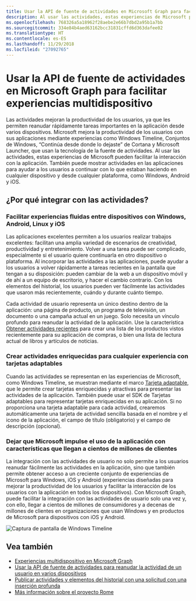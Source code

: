 ```yaml
---
title: Usar la API de fuente de actividades en Microsoft Graph para facilitar experiencias multidispositivo
description: Al usar las actividades, estas experiencias de Microsoft pueden facilitar la interacción con la aplicación. También puede mostrar actividades en las aplicaciones para ayudar a los usuarios a continuar con lo que estaban haciendo en cualquier dispositivo y desde cualquier plataforma, como Windows, Android y iOS.
ms.openlocfilehash: 768326a5a18962f28aebe2e66b7dbd2a95b1a7bb
ms.sourcegitcommit: 334e84b4aed63162bcc31831cffd6d363dafee02
ms.translationtype: HT
ms.contentlocale: es-ES
ms.lasthandoff: 11/29/2018
ms.locfileid: "27092765"
---
```

# <a name="using-the-activity-feed-api-in-microsoft-graph-to-enable-cross-device-experiences"></a>Usar la API de fuente de actividades en Microsoft Graph para facilitar experiencias multidispositivo

Las actividades mejoran la productividad de los usuarios, ya que les permiten reanudar rápidamente tareas importantes en la aplicación desde varios dispositivos. Microsoft mejora la productividad de los usuarios con sus aplicaciones mediante experiencias como Windows Timeline, Conjuntos de Windows, “Continúa desde donde lo dejaste” de Cortana y Microsoft Launcher, que usan la tecnología de la fuente de actividades. Al usar las actividades, estas experiencias de Microsoft pueden facilitar la interacción con la aplicación. También puede mostrar actividades en las aplicaciones para ayudar a los usuarios a continuar con lo que estaban haciendo en cualquier dispositivo y desde cualquier plataforma, como Windows, Android y iOS.

## <a name="why-integrate-with-activities"></a>¿Por qué integrar con las actividades?
### <a name="enable-experiences-that-flow-seamlessly-between-windows-android-linux-and-ios-devices"></a>Facilitar experiencias fluidas entre dispositivos con Windows, Android, Linux y iOS 
Las aplicaciones excelentes permiten a los usuarios realizar trabajos excelentes: facilitan una amplia variedad de escenarios de creatividad, productividad y entretenimiento. Volver a una tarea puede ser complicado, especialmente si el usuario quiere continuarla en otro dispositivo o plataforma. Al incorporar las actividades a las aplicaciones, puede ayudar a los usuarios a volver rápidamente a tareas recientes en la pantalla que tengan a su disposición: pueden cambiar de la web a un dispositivo móvil y de ahí a un equipo de escritorio, y hacer el cambio contrario. Con los elementos del historial, los usuarios pueden ver fácilmente las actividades que usaron más recientemente, cuándo y durante cuánto tiempo.   

Cada actividad de usuario representa un único destino dentro de la aplicación: una página de producto, un programa de televisión, un documento o una campaña actual en un juego. Solo necesita un vínculo profundo para reanudar la actividad de la aplicación. Use la característica [Obtener actividades recientes](/graph/api/projectrome-get-recent-activities?view=graph-rest-1.0) para crear una lista de los productos vistos recientemente para su aplicación de compras, o bien una lista de lectura actual de libros y artículos de noticias. 

### <a name="create-richer-activities-for-any-experience-with-adaptive-cards"></a>Crear actividades enriquecidas para cualquier experiencia con tarjetas adaptables
Cuando las actividades se representan en las experiencias de Microsoft, como Windows Timeline, se muestran mediante el marco [Tarjeta adaptable](https://adaptivecards.io/), que le permite crear tarjetas enriquecidas y atractivas para presentar las actividades de la aplicación. También puede usar el SDK de Tarjetas adaptables para representar tarjetas enriquecidas en su aplicación. Si no proporciona una tarjeta adaptable para cada actividad, crearemos automáticamente una tarjeta de actividad sencilla basada en el nombre y el icono de la aplicación, el campo de título (obligatorio) y el campo de descripción (opcional). 

### <a name="let-microsoft-help-drive-app-usage-with-features-that-reach-hundreds-of-millions-of-customers"></a>Dejar que Microsoft impulse el uso de la aplicación con características que llegan a cientos de millones de clientes
La integración con las actividades de usuario no solo permite a los usuarios reanudar fácilmente las actividades en la aplicación, sino que también permite obtener acceso a un creciente conjunto de experiencias de Microsoft para Windows, iOS y Android (experiencias diseñadas para mejorar la productividad de los usuarios y facilitar la interacción de los usuarios con la aplicación en todos los dispositivos). Con Microsoft Graph, puede facilitar la integración con las actividades de usuario solo una vez y, con ello, llegar a cientos de millones de consumidores y a decenas de millones de clientes en organizaciones que usan Windows y en productos de Microsoft para dispositivos con iOS y Android.

![Captura de pantalla de Windows Timeline](https://winblogs.azureedge.net/win/2017/05/22-591a3ec9833f4.jpg)

## <a name="see-also"></a>Vea también

- [Experiencias multidispositivo en Microsoft Graph](cross-device-concept-overview.md)
- [Usar la API de fuente de actividades para reanudar la actividad de un usuario en varios dispositivos](/graph/api/resources/activity-feed-api-overview?view=graph-rest-1.0)
- [Publicar actividades y elementos del historial con una solicitud con una inserción profunda](/graph/api/projectrome-put-activity?view=graph-rest-1.0#example-2---deep-insert)
- [Más información sobre el proyecto Rome](https://aka.ms/projectrome)

